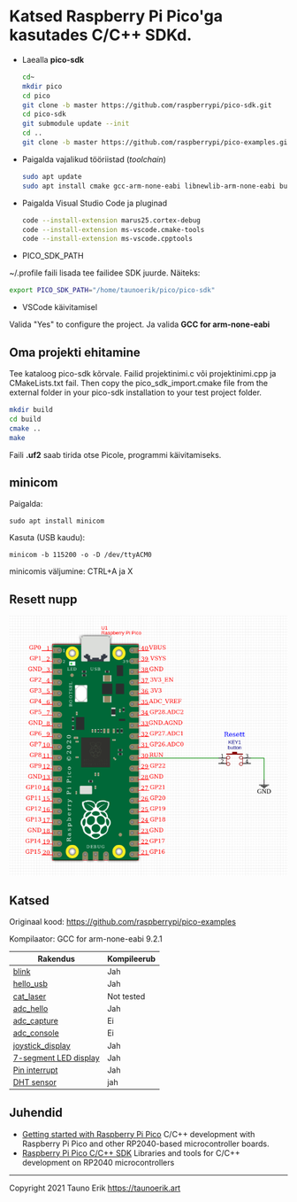 # Katsed Raspberry Pi Pico'ga kasutades C/C++ SDKd.

- Laealla **pico-sdk**
  
  ```Bash
  cd~
  mkdir pico
  cd pico
  git clone -b master https://github.com/raspberrypi/pico-sdk.git
  cd pico-sdk
  git submodule update --init
  cd ..
  git clone -b master https://github.com/raspberrypi/pico-examples.git
  ```

- Paigalda vajalikud tööriistad (_toolchain_)

  ```Bash
  sudo apt update
  sudo apt install cmake gcc-arm-none-eabi libnewlib-arm-none-eabi build-essential
  ```

- Paigalda Visual Studio Code ja pluginad

  ```Bash
  code --install-extension marus25.cortex-debug
  code --install-extension ms-vscode.cmake-tools
  code --install-extension ms-vscode.cpptools
  ```

- PICO_SDK_PATH

~/.profile faili lisada tee failidee SDK juurde. Näiteks:

```Bash
export PICO_SDK_PATH="/home/taunoerik/pico/pico-sdk"
```

- VSCode käivitamisel

Valida "Yes" to configure the project. Ja valida **GCC for arm-none-eabi**

## Oma projekti ehitamine

Tee kataloog pico-sdk kõrvale.
Failid projektinimi.c või projektinimi.cpp ja CMakeLists.txt fail.
Then copy the pico_sdk_import.cmake file from the external folder in your pico-sdk installation to your test project folder.

  ```Bash
  mkdir build
  cd build
  cmake ..
  make
  ```

Faili **.uf2** saab tirida otse Picole, programmi käivitamiseks.

## minicom

Paigalda:

    sudo apt install minicom

Kasuta (USB kaudu):

    minicom -b 115200 -o -D /dev/ttyACM0

minicomis väljumine: CTRL+A ja X

## Resett nupp

![Pico resett button](./img/pico_resett.png)

## Katsed

Originaal kood: https://github.com/raspberrypi/pico-examples

Kompilaator: GCC for arm-none-eabi 9.2.1

Rakendus|Kompileerub
---|---
[blink](blink/) | Jah
[hello_usb](hello_usb/) | Jah
[cat_laser](cat_laser/) | Not tested
[adc_hello](adc_hello/) | Jah
[adc_capture](adc_capture/) | Ei
[adc_console](adc_console/) | Ei
[joystick_display](joystick_display/) | Jah
[7-segment LED display](7segment/) | Jah
[Pin interrupt](interrupt/) | Jah
[DHT sensor](dht_sensor/) | jah

## Juhendid

- [Getting started with Raspberry Pi Pico](https://datasheets.raspberrypi.org/pico/getting-started-with-pico.pdf) C/C++ development with Raspberry Pi Pico and other RP2040-based microcontroller boards.
- [Raspberry Pi Pico C/C++ SDK](https://datasheets.raspberrypi.org/pico/raspberry-pi-pico-c-sdk.pdf) Libraries and tools for C/C++ development on RP2040 microcontrollers

 ___

Copyright 2021 Tauno Erik https://taunoerik.art
